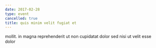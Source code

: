```yaml
---
date: 2017-02-28
type: event
cancelled: true
title: quis minim velit fugiat et
---
```

mollit. in magna reprehenderit ut non cupidatat dolor sed nisi ut velit esse dolor